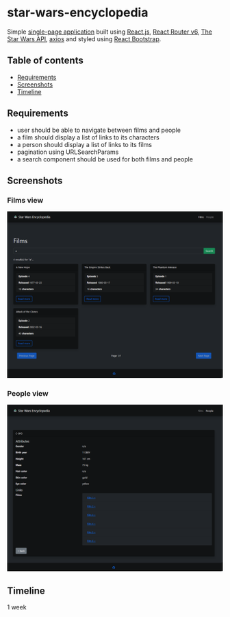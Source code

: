 # star-wars-encyclopedia

Simple [single-page application](https://fed21-swapi.netlify.app/) built using [React.js](https://reactjs.org/), [React Router v6](https://reactrouter.com/), [The Star Wars API](https://swapi.dev/), [axios](https://www.npmjs.com/package/axios) and styled using [React Bootstrap](https://react-bootstrap.github.io/). 

## Table of contents
* [Requirements](#requirements)
* [Screenshots](#screenshots)
* [Timeline](#timeline)

## Requirements

- user should be able to navigate between films and people
- a film should display a list of links to its characters
- a person should display a list of links to its films
- pagination using URLSearchParams
- a search component should be used for both films and people

## Screenshots

### Films view

![Films](./screenshots/Screenshot%202022-04-29%20at%2020-40-02%20Star-wars-encyclopedia.png)

### People view

![People](./screenshots/Screenshot%202022-04-29%20at%2020-41-25%20Star-wars-encyclopedia.png)

## Timeline

1 week